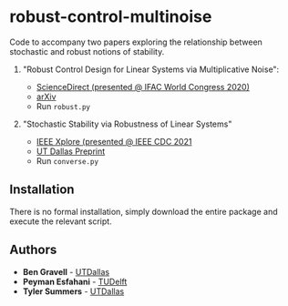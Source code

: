 # robust-control-multinoise

Code to accompany two papers exploring the relationship between stochastic and robust notions of stability.


1. "Robust Control Design for Linear Systems via Multiplicative Noise":
    * [ScienceDirect (presented @ IFAC World Congress 2020)](https://www.sciencedirect.com/science/article/pii/S2405896320316700)
    * [arXiv](https://arxiv.org/abs/2004.08019)
    * Run `robust.py`

2. "Stochastic Stability via Robustness of Linear Systems"
    * [IEEE Xplore (presented @ IEEE CDC 2021](https://ieeexplore.ieee.org/document/9683784)
    * [UT Dallas Preprint](https://personal.utdallas.edu/~ths150130/papers/GravellSummersCDC2021.pdf)
    * Run `converse.py`

## Installation
There is no formal installation, simply download the entire package and execute the relevant script.

## Authors
* **Ben Gravell** - [UTDallas](http://www.utdallas.edu/~tyler.summers/)
* **Peyman Esfahani** - [TUDelft](http://www.dcsc.tudelft.nl/~mohajerin/)
* **Tyler Summers** - [UTDallas](http://www.utdallas.edu/~tyler.summers/)
